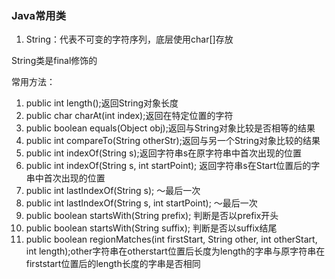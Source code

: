 ### Java常用类

1. String：代表不可变的字符序列，底层使用char[]存放

String类是final修饰的

常用方法：
1. public int length();返回String对象长度
2. public char charAt(int index);返回在特定位置的字符
3. public boolean equals(Object obj);返回与String对象比较是否相等的结果
4. public int compareTo(String otherStr);返回与另一个String对象比较的结果
5. public int indexOf(String s);返回字符串s在原字符串中首次出现的位置
6. public int indexOf(String s, int startPoint);
返回字符串s在Start位置后的字串中首次出现的位置
7. public int lastIndexOf(String s);
～最后一次
8. public int lastIndexOf(String s, int startPoint);
～最后一次
9. public boolean startsWith(String prefix);
判断是否以prefix开头
10. public boolean startsWith(String suffix);
判断是否以suffix结尾
11. public boolean regionMatches(int firstStart, String other, int otherStart, int length);other字符串在otherstart位置后长度为length的字串与原字符串在firststart位置后的length长度的字串是否相同

